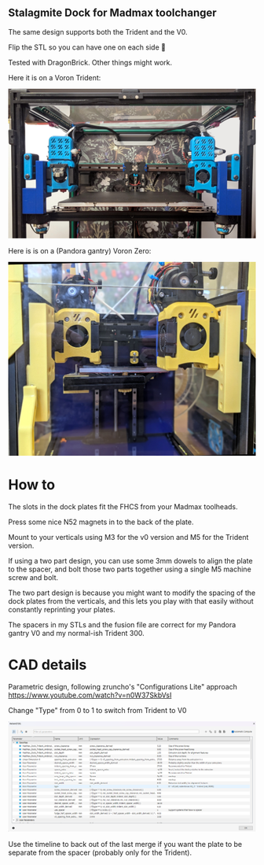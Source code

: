 ## Stalagmite Dock for Madmax toolchanger

The same design supports both the Trident and the V0.

Flip the STL so you can have one on each side 🙂

Tested with DragonBrick. Other things might work.

Here it is on a Voron Trident:

![](https://raw.githubusercontent.com/rbricheno/stalagmite_dock/refs/heads/main/Images/trident_dock_1920.jpg)

Here is is on a (Pandora gantry) Voron Zero:

![](https://raw.githubusercontent.com/rbricheno/stalagmite_dock/refs/heads/main/Images/v0_dock_1920.jpg)

# How to

The slots in the dock plates fit the FHCS from your Madmax toolheads.

Press some nice N52 magnets in to the back of the plate.

Mount to your verticals using M3 for the v0 version and M5 for the Trident version.

If using a two part design, you can use some 3mm dowels to align the plate to the spacer, and bolt those two parts together using a single M5 machine screw and bolt.

The two part design is because you might want to modify the spacing of the dock plates from the verticals, and this lets you play with that easily without constantly reprinting your plates.

The spacers in my STLs and the fusion file are correct for my Pandora gantry V0 and my normal-ish Trident 300.

# CAD details

Parametric design, following zruncho's "Configurations Lite" approach https://www.youtube.com/watch?v=n0W37SkbVsI

Change "Type" from 0 to 1 to switch from Trident to V0

![](https://raw.githubusercontent.com/rbricheno/stalagmite_dock/refs/heads/main/Images/params.png)

Use the timeline to back out of the last merge if you want the plate to be separate from the spacer (probably only for the Trident).

